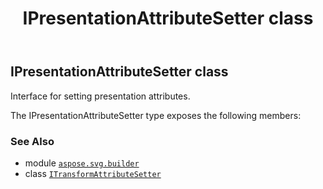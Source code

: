﻿---
title: IPresentationAttributeSetter class
second_title: Aspose.SVG for Python via .NET API References
description: 
type: docs
weight: 320
url: /python-net/aspose.svg.builder/ipresentationattributesetter/
is_root: false
---

## IPresentationAttributeSetter class

Interface for setting presentation attributes.



The IPresentationAttributeSetter type exposes the following members:


### See Also
* module [`aspose.svg.builder`](..)
* class [`ITransformAttributeSetter`](/svg/python-net/aspose.svg.builder/itransformattributesetter)
